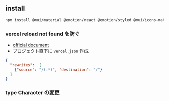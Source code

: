 ## install
```zsh
npm install @mui/material @emotion/react @emotion/styled @mui/icons-material react-router-dom@6 firebase
```

### vercel reload not found を防ぐ
- [official document](https://vercel.com/docs/project-configuration#project-configuration/rewrites)
- プロジェクト直下に `vercel.json` 作成
```json
{
  "rewrites":  [
    {"source": "/(.*)", "destination": "/"}
  ]
}
```

### type Character の変更
